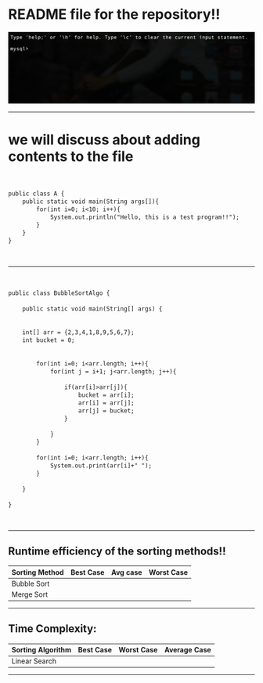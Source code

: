 # README file for the repository!!  </br>


![alt text](Pictures/Pic.png "Image added") </br>

---------------------------------------------------------------------------------------------


# we will discuss about adding contents to the file
</br>

```
public class A {
    public static void main(String args[]){
        for(int i=0; i<10; i++){
            System.out.println("Hello, this is a test program!!"); 
        }
    }
}
```


</br>


---------------------------------------------------------------------------------------------

</br>

```
public class BubbleSortAlgo {

	public static void main(String[] args) {
	    
	        
    int[] arr = {2,3,4,1,8,9,5,6,7};
    int bucket = 0; 
    
	    
	    for(int i=0; i<arr.length; i++){
	        for(int j = i+1; j<arr.length; j++){
	            
	            if(arr[i]>arr[j]){
	                bucket = arr[i];
	                arr[i] = arr[j];
	                arr[j] = bucket; 
	            }
	            
	        }
	    }
	    
	    for(int i=0; i<arr.length; i++){
	        System.out.print(arr[i]+" ");
	    }
		
	}

}
```

</br>


---------------------------------------------------------------------------------------------

## Runtime efficiency of the sorting methods!!

| Sorting Method  | Best Case     | Avg case        | Worst Case    |
| --------------- | ------------- | --------------- | ------------  |
| Bubble Sort     |               |                 |               |
| Merge Sort      |               |                 |               |


---------------------------------------------------------------------------------------------

## Time Complexity:

Sorting Algorithm | Best Case | Worst Case | Average Case
--- | --- | --- | ---
Linear Search| | | 


---------------------------------------------------------------------------------------------
